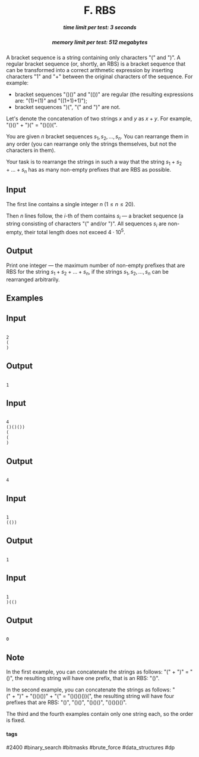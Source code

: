 <h1 style='text-align: center;'> F. RBS</h1>

<h5 style='text-align: center;'>time limit per test: 3 seconds</h5>
<h5 style='text-align: center;'>memory limit per test: 512 megabytes</h5>

A bracket sequence is a string containing only characters "(" and ")". A regular bracket sequence (or, shortly, an RBS) is a bracket sequence that can be transformed into a correct arithmetic expression by inserting characters "1" and "+" between the original characters of the sequence. For example:

* bracket sequences "()()" and "(())" are regular (the resulting expressions are: "(1)+(1)" and "((1+1)+1)");
* bracket sequences ")(", "(" and ")" are not.

Let's denote the concatenation of two strings $x$ and $y$ as $x+y$. For example, "()()" $+$ ")(" $=$ "()())(".

You are given $n$ bracket sequences $s_1, s_2, \dots, s_n$. You can rearrange them in any order (you can rearrange only the strings themselves, but not the characters in them).

Your task is to rearrange the strings in such a way that the string $s_1 + s_2 + \dots + s_n$ has as many non-empty prefixes that are RBS as possible.

## Input

The first line contains a single integer $n$ ($1 \le n \le 20$).

Then $n$ lines follow, the $i$-th of them contains $s_i$ — a bracket sequence (a string consisting of characters "(" and/or ")". All sequences $s_i$ are non-empty, their total length does not exceed $4 \cdot 10^5$.

## Output

Print one integer — the maximum number of non-empty prefixes that are RBS for the string $s_1 + s_2 + \dots + s_n$, if the strings $s_1, s_2, \dots, s_n$ can be rearranged arbitrarily.

## Examples

## Input


```

2
(
)

```
## Output


```

1

```
## Input


```

4
()()())
(
(
)

```
## Output


```

4

```
## Input


```

1
(())

```
## Output


```

1

```
## Input


```

1
)(()

```
## Output


```

0

```
## Note

In the first example, you can concatenate the strings as follows: "(" $+$ ")" $=$ "()", the resulting string will have one prefix, that is an RBS: "()".

In the second example, you can concatenate the strings as follows: "(" $+$ ")" $+$ "()()())" $+$ "(" $=$ "()()()())(", the resulting string will have four prefixes that are RBS: "()", "()()", "()()()", "()()()()".

The third and the fourth examples contain only one string each, so the order is fixed.



#### tags 

#2400 #binary_search #bitmasks #brute_force #data_structures #dp 